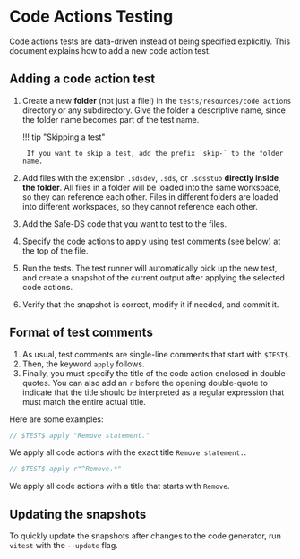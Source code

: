 # Code Actions Testing

Code actions tests are data-driven instead of being specified explicitly. This document explains how to add a new
code action test.

## Adding a code action test

1. Create a new **folder** (not just a file!) in the `tests/resources/code actions` directory or any subdirectory. Give
   the folder a descriptive name, since the folder name becomes part of the test name.

    !!! tip "Skipping a test"

        If you want to skip a test, add the prefix `skip-` to the folder name.

2. Add files with the extension `.sdsdev`, `.sds`, or `.sdsstub` **directly inside the folder**. All files in a
   folder will be loaded into the same workspace, so they can reference each other. Files in different folders are
   loaded into different workspaces, so they cannot reference each other.
3. Add the Safe-DS code that you want to test to the files.
4. Specify the code actions to apply using test comments (see [below](#format-of-test-comments)) at the top of the file.
5. Run the tests. The test runner will automatically pick up the new test, and create a snapshot of the current output
   after applying the selected code actions.
6. Verify that the snapshot is correct, modify it if needed, and commit it.

## Format of test comments

1. As usual, test comments are single-line comments that start with `$TEST$`.
2. Then, the keyword `apply` follows.
3. Finally, you must specify the title of the code action enclosed in double-quotes. You can also add an `r` before the
   opening double-quote to indicate that the title should be interpreted as a regular expression that must match the
   entire actual title.

Here are some examples:

```ts
// $TEST$ apply "Remove statement."
```

We apply all code actions with the exact title `Remove statement.`.

```ts
// $TEST$ apply r"^Remove.*"
```

We apply all code actions with a title that starts with `Remove`.


## Updating the snapshots

To quickly update the snapshots after changes to the code generator, run `vitest` with the `--update` flag.
